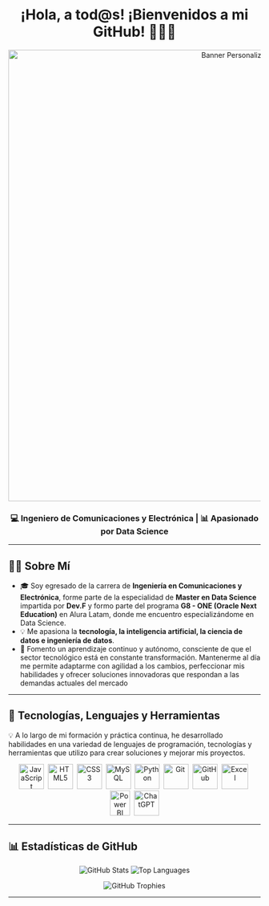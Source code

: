 <h1 align="center">¡Hola, a tod@s! ¡Bienvenidos a mi GitHub! 👨‍💻🌐</h1>
<!-- Encabezado con imagen personalizada -->
<p align="center">
  <img src="https://i.ytimg.com/vi/_ITiwPMUzho/maxresdefault.jpg" alt="Banner Personalizado" width="900px"/>
</p>
<h3 align="center">💻 Ingeniero de Comunicaciones y Electrónica | 📊 Apasionado por Data Science </h3>

---
## 🙋‍♂️ **Sobre Mí**
- 🎓 Soy egresado de la carrera de **Ingeniería en Comunicaciones y Electrónica**, forme parte de la especialidad de **Master en Data Science** impartida por **Dev.F** y formo parte del programa **G8 - ONE (Oracle Next Education)** en Alura Latam, donde me encuentro especializándome en Data Science.  
- 💡 Me apasiona la **tecnología, la inteligencia artificial, la ciencia de datos e ingeniería de datos**.  
- 🎯 Fomento un aprendizaje continuo y autónomo, consciente de que el sector tecnológico está en constante transformación. Mantenerme al día me permite adaptarme con agilidad a los cambios, perfeccionar mis habilidades y ofrecer soluciones innovadoras que respondan a las demandas actuales del mercado
---   

## 🚀 **Tecnologías, Lenguajes y Herramientas**
💡 A lo largo de mi formación y práctica continua, he desarrollado habilidades en una variedad de lenguajes de programación, tecnologías y herramientas que utilizo para crear soluciones y mejorar mis proyectos.

<p align="center"> <!-- JavaScript --> <img src="https://cdn.jsdelivr.net/gh/devicons/devicon/icons/javascript/javascript-original.svg" title="JavaScript" alt="JavaScript" width="50"/>&nbsp; <!-- HTML --> <img src="https://cdn.jsdelivr.net/gh/devicons/devicon/icons/html5/html5-original.svg" title="HTML5" alt="HTML5" width="50"/>&nbsp; <!-- CSS --> <img src="https://cdn.jsdelivr.net/gh/devicons/devicon/icons/css3/css3-original.svg" title="CSS3" alt="CSS3" width="50"/>&nbsp;  <!-- MySQL --> <img src="https://cdn.jsdelivr.net/gh/devicons/devicon/icons/mysql/mysql-original.svg" title="MySQL" alt="MySQL" width="50"/>&nbsp; <!-- Python --> <img src="https://cdn.jsdelivr.net/gh/devicons/devicon/icons/python/python-original.svg" title="Python" alt="Python" width="50"/>&nbsp; <!-- Git --> <img src="https://cdn.jsdelivr.net/gh/devicons/devicon/icons/git/git-original.svg" title="Git" alt="Git" width="50"/>&nbsp; <!-- GitHub --> <img src="https://cdn.jsdelivr.net/gh/devicons/devicon/icons/github/github-original.svg" title="GitHub" alt="GitHub" width="50"/>&nbsp; <!-- Excel --> <img src="https://static.vecteezy.com/system/resources/thumbnails/027/179/363/small/microsoft-excel-icon-logo-symbol-free-png.png" title="Excel" alt="Excel" width="53" height="50"/>&nbsp; <!-- Power BI --> <img src="https://static-00.iconduck.com/assets.00/power-bi-icon-192x256-f7njvutg.png" title="Power BI" alt="Power BI" width="40" height="50"/>&nbsp; <!-- ChatGPT --> <img src="https://static.vecteezy.com/system/resources/previews/022/841/109/non_2x/chatgpt-logo-transparent-background-free-png.png" alt="ChatGPT" width="50" height="50"/> </p>

---
## 📊 **Estadísticas de GitHub**

<p align="center">
  <img src="https://github-readme-stats.vercel.app/api?username=EJoelCM&show_icons=true&theme=radical&hide_border=true" alt="GitHub Stats">
  <img src="https://github-readme-stats.vercel.app/api/top-langs/?username=EJoelCM&layout=compact&theme=radical&hide_border=true" alt="Top Languages">
</p>

<p align="center">
  <img src="https://github-profile-trophy.vercel.app/?username=EJoelCM&theme=radical&no-frame=true&row=1&column=6" alt="GitHub Trophies">
</p>

---
